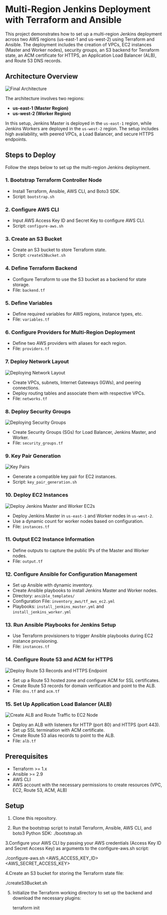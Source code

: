 # Multi-Region Jenkins Deployment with Terraform and Ansible

This project demonstrates how to set up a multi-region Jenkins deployment across two AWS regions (us-east-1 and us-west-2) using Terraform and Ansible. The deployment includes the creation of VPCs, EC2 instances (Master and Worker nodes), security groups, an S3 backend for Terraform state, an ACM certificate for HTTPS, an Application Load Balancer (ALB), and Route 53 DNS records.

## Architecture Overview

![Final Architecture](MultiRegion-Jenkins-Deployment.jpg)

The architecture involves two regions: 
- **us-east-1 (Master Region)** 
- **us-west-2 (Worker Region)**

In this setup, Jenkins Master is deployed in the `us-east-1` region, while Jenkins Workers are deployed in the `us-west-2` region. The setup includes high availability, with peered VPCs, a Load Balancer, and secure HTTPS endpoints.

## Steps to Deploy

Follow the steps below to set up the multi-region Jenkins deployment.

### 1. Bootstrap Terraform Controller Node
- Install Terraform, Ansible, AWS CLI, and Boto3 SDK.
- Script: `bootstrap.sh`

### 2. Configure AWS CLI
- Input AWS Access Key ID and Secret Key to configure AWS CLI.
- Script: `configure-aws.sh`

### 3. Create an S3 Bucket
- Create an S3 bucket to store Terraform state.
- Script: `createS3Bucket.sh`

### 4. Define Terraform Backend
- Configure Terraform to use the S3 bucket as a backend for state storage.
- File: `backend.tf`

### 5. Define Variables
- Define required variables for AWS regions, instance types, etc.
- File: `variables.tf`

### 6. Configure Providers for Multi-Region Deployment
- Define two AWS providers with aliases for each region.
- File: `providers.tf`

### 7. Deploy Network Layout
![Deploying Network Layout](Deploying_Network_Layout.jpg)

- Create VPCs, subnets, Internet Gateways (IGWs), and peering connections.
- Deploy routing tables and associate them with respective VPCs.
- File: `networks.tf`

### 8. Deploy Security Groups
![Deploying Security Groups](Deploying_Security_Groups.jpg)

- Create Security Groups (SGs) for Load Balancer, Jenkins Master, and Worker.
- File: `security_groups.tf`

### 9. Key Pair Generation
![Key Pairs](KeyPairs.jpg)

- Generate a compatible key pair for EC2 instances.
- Script: `key_pair_generation.sh`

### 10. Deploy EC2 Instances
![Deploy Jenkins Master and Worker EC2s](Deploy_Jenkins_Master_and_Worker_EC2s.jpg)

- Deploy Jenkins Master in `us-east-1` and Worker nodes in `us-west-2`.
- Use a dynamic count for worker nodes based on configuration.
- File: `instances.tf`

### 11. Output EC2 Instance Information
- Define outputs to capture the public IPs of the Master and Worker nodes.
- File: `output.tf`

### 12. Configure Ansible for Configuration Management
- Set up Ansible with dynamic inventory.
- Create Ansible playbooks to install Jenkins Master and Worker nodes.
- Directory: `ansible_templates/`
- Configuration File: `inventory_aws/tf_aws_ec2.yml`
- Playbooks: `install_jenkins_master.yml` and `install_jenkins_worker.yml`

### 13. Run Ansible Playbooks for Jenkins Setup
- Use Terraform provisioners to trigger Ansible playbooks during EC2 instance provisioning.
- File: `instances.tf`

### 14. Configure Route 53 and ACM for HTTPS
![Deploy Route 53 Records and HTTPS Endpoint](Deploy_Route53_Records_and_HTTPS_endpoint.jpg)

- Set up a Route 53 hosted zone and configure ACM for SSL certificates.
- Create Route 53 records for domain verification and point to the ALB.
- File: `dns.tf` and `acm.tf`

### 15. Set Up Application Load Balancer (ALB)
![Create ALB and Route Traffic to EC2 Node](Create_ALB_and_routing_traffic_to_EC2_node.jpg)

- Deploy an ALB with listeners for HTTP (port 80) and HTTPS (port 443).
- Set up SSL termination with ACM certificate.
- Create Route 53 alias records to point to the ALB.
- File: `alb.tf`

## Prerequisites

- Terraform >= 1.x
- Ansible >= 2.9
- AWS CLI
- AWS account with the necessary permissions to create resources (VPC, EC2, Route 53, ACM, ALB)

## Setup

1. Clone this repository.

2. Run the bootstrap script to install Terraform, Ansible, AWS CLI, and boto3 Python SDK:
./bootstrap.sh

3.Configure your AWS CLI by passing your AWS credentials (Access Key ID and Secret Access Key) as arguments to the configure-aws.sh script:

./configure-aws.sh <AWS_ACCESS_KEY_ID> <AWS_SECRET_ACCESS_KEY>

4.Create an S3 bucket for storing the Terraform state file:

./createS3Bucket.sh


5. Initialize the Terraform working directory to set up the backend and download the necessary plugins:

   terraform init
